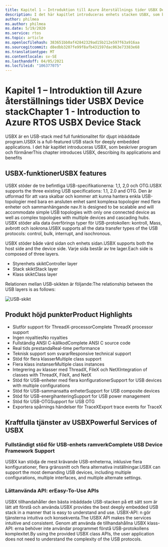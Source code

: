 ```yaml
---
title: Kapitel 1 – Introduktion till Azure återställnings tider USBX Device stack
description: I det här kapitlet introduceras enhets stacken USBX, som beskriver program och fördelar.
author: philmea
ms.author: philmea
ms.date: 5/19/2020
ms.service: rtos
ms.topic: article
ms.openlocfilehash: 383651bb0af42842329ad15b212e597f63a916aa
ms.sourcegitcommit: d8edbb3207fe99f8afb431597dac063e73383e68
ms.translationtype: MT
ms.contentlocale: sv-SE
ms.lasthandoff: 04/05/2021
ms.locfileid: "106377075"
---
```

# <a name="chapter-1---introduction-to-azure-rtos-usbx-device-stack"></a><span data-ttu-id="7d87e-103">Kapitel 1 – Introduktion till Azure återställnings tider USBX Device stack</span><span class="sxs-lookup"><span data-stu-id="7d87e-103">Chapter 1 - Introduction to Azure RTOS USBX Device Stack</span></span>

<span data-ttu-id="7d87e-104">USBX är en USB-stack med full funktionalitet för djupt inbäddade program.</span><span class="sxs-lookup"><span data-stu-id="7d87e-104">USBX is a full-featured USB stack for deeply embedded applications.</span></span> <span data-ttu-id="7d87e-105">I det här kapitlet introduceras USBX, som beskriver program och förmåner</span><span class="sxs-lookup"><span data-stu-id="7d87e-105">This chapter introduces USBX, describing its applications and benefits</span></span> 

## <a name="usbx-features"></a><span data-ttu-id="7d87e-106">USBX-funktioner</span><span class="sxs-lookup"><span data-stu-id="7d87e-106">USBX features</span></span>

<span data-ttu-id="7d87e-107">USBX stöder de tre befintliga USB-specifikationerna: 1,1, 2,0 och OTG.</span><span class="sxs-lookup"><span data-stu-id="7d87e-107">USBX supports the three existing USB specifications: 1.1, 2.0 and OTG.</span></span> <span data-ttu-id="7d87e-108">Den är utformad för att vara skalbar och kommer att kunna hantera enkla USB-topologier med bara en ansluten enhet samt komplexa topologier med flera enheter och sammanhängande nav.</span><span class="sxs-lookup"><span data-stu-id="7d87e-108">It is designed to be scalable and will accommodate simple USB topologies with only one connected device as well as complex topologies with multiple devices and cascading hubs.</span></span> <span data-ttu-id="7d87e-109">USBX stöder alla data överförings typer för USB-protokollen: kontroll, Mass, avbrott och isokrona.</span><span class="sxs-lookup"><span data-stu-id="7d87e-109">USBX supports all the data transfer types of the USB protocols: control, bulk, interrupt, and isochronous.</span></span>

<span data-ttu-id="7d87e-110">USBX stöder både värd sidan och enhets sidan.</span><span class="sxs-lookup"><span data-stu-id="7d87e-110">USBX supports both the host side and the device side.</span></span> <span data-ttu-id="7d87e-111">Varje sida består av tre lager.</span><span class="sxs-lookup"><span data-stu-id="7d87e-111">Each side is composed of three layers.</span></span>

- <span data-ttu-id="7d87e-112">Styrenhets skikt</span><span class="sxs-lookup"><span data-stu-id="7d87e-112">Controller layer</span></span>
- <span data-ttu-id="7d87e-113">Stack skikt</span><span class="sxs-lookup"><span data-stu-id="7d87e-113">Stack layer</span></span>
- <span data-ttu-id="7d87e-114">Klass skikt</span><span class="sxs-lookup"><span data-stu-id="7d87e-114">Class layer</span></span>

<span data-ttu-id="7d87e-115">Relationen mellan USB-skikten är följande:</span><span class="sxs-lookup"><span data-stu-id="7d87e-115">The relationship between the USB layers is as follows:</span></span>

![USB-skikt](media/usbx-device-stack/usb-layers.png)

## <a name="product-highlights"></a><span data-ttu-id="7d87e-117">Produkt höjd punkter</span><span class="sxs-lookup"><span data-stu-id="7d87e-117">Product Highlights</span></span>

- <span data-ttu-id="7d87e-118">Slutför support för ThreadX-processor</span><span class="sxs-lookup"><span data-stu-id="7d87e-118">Complete ThreadX processor support</span></span>
- <span data-ttu-id="7d87e-119">Ingen royalties</span><span class="sxs-lookup"><span data-stu-id="7d87e-119">No royalties</span></span>
- <span data-ttu-id="7d87e-120">Fullständig ANSI C-källkod</span><span class="sxs-lookup"><span data-stu-id="7d87e-120">Complete ANSI C source code</span></span>
- <span data-ttu-id="7d87e-121">Real tids prestanda</span><span class="sxs-lookup"><span data-stu-id="7d87e-121">Real-time performance</span></span>
- <span data-ttu-id="7d87e-122">Teknisk support som svarar</span><span class="sxs-lookup"><span data-stu-id="7d87e-122">Responsive technical support</span></span>
- <span data-ttu-id="7d87e-123">Stöd för flera klasser</span><span class="sxs-lookup"><span data-stu-id="7d87e-123">Multiple class support</span></span>
- <span data-ttu-id="7d87e-124">Flera klass instanser</span><span class="sxs-lookup"><span data-stu-id="7d87e-124">Multiple class instances</span></span>
- <span data-ttu-id="7d87e-125">Integrering av klasser med ThreadX, FileX och NetX</span><span class="sxs-lookup"><span data-stu-id="7d87e-125">Integration of classes with ThreadX, FileX, and NetX</span></span>
- <span data-ttu-id="7d87e-126">Stöd för USB-enheter med flera konfigurationer</span><span class="sxs-lookup"><span data-stu-id="7d87e-126">Support for USB devices with multiple configurations</span></span>
- <span data-ttu-id="7d87e-127">Stöd för USB-sammansatta enheter</span><span class="sxs-lookup"><span data-stu-id="7d87e-127">Support for USB composite devices</span></span>
- <span data-ttu-id="7d87e-128">Stöd för USB-energihantering</span><span class="sxs-lookup"><span data-stu-id="7d87e-128">Support for USB power management</span></span>
- <span data-ttu-id="7d87e-129">Stöd för USB-OTG</span><span class="sxs-lookup"><span data-stu-id="7d87e-129">Support for USB OTG</span></span>
- <span data-ttu-id="7d87e-130">Exportera spårnings händelser för TraceX</span><span class="sxs-lookup"><span data-stu-id="7d87e-130">Export trace events for TraceX</span></span>

## <a name="powerful-services-of-usbx"></a><span data-ttu-id="7d87e-131">Kraftfulla tjänster av USBX</span><span class="sxs-lookup"><span data-stu-id="7d87e-131">Powerful Services of USBX</span></span>

### <a name="complete-usb-device-framework-support"></a><span data-ttu-id="7d87e-132">Fullständigt stöd för USB-enhets ramverk</span><span class="sxs-lookup"><span data-stu-id="7d87e-132">Complete USB Device Framework Support</span></span>

<span data-ttu-id="7d87e-133">USBX kan stödja de mest krävande USB-enheterna, inklusive flera konfigurationer, flera gränssnitt och flera alternativa inställningar.</span><span class="sxs-lookup"><span data-stu-id="7d87e-133">USBX can support the most demanding USB devices, including multiple configurations, multiple interfaces, and multiple alternate settings.</span></span>

### <a name="easy-to-use-apis"></a><span data-ttu-id="7d87e-134">Lättanvända API: er</span><span class="sxs-lookup"><span data-stu-id="7d87e-134">Easy-To-Use APIs</span></span>

<span data-ttu-id="7d87e-135">USBX tillhandahåller den bästa inbäddade USB-stacken på ett sätt som är lätt att förstå och använda.</span><span class="sxs-lookup"><span data-stu-id="7d87e-135">USBX provides the best deeply embedded USB stack in a manner that is easy to understand and use.</span></span> <span data-ttu-id="7d87e-136">USBX-API: n gör tjänsterna intuitiva och konsekventa.</span><span class="sxs-lookup"><span data-stu-id="7d87e-136">The USBX API makes the services intuitive and consistent.</span></span> <span data-ttu-id="7d87e-137">Genom att använda de tillhandahållna USBX klass-API: erna behöver inte användar programmet förstå USB-protokollens komplexitet.</span><span class="sxs-lookup"><span data-stu-id="7d87e-137">By using the provided USBX class APIs, the user application does not need to understand the complexity of the USB protocols.</span></span>
